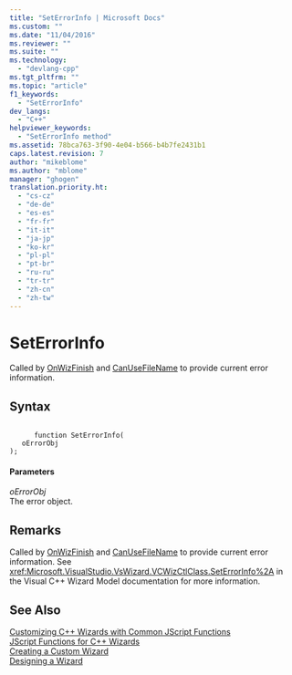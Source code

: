 ```yaml
---
title: "SetErrorInfo | Microsoft Docs"
ms.custom: ""
ms.date: "11/04/2016"
ms.reviewer: ""
ms.suite: ""
ms.technology: 
  - "devlang-cpp"
ms.tgt_pltfrm: ""
ms.topic: "article"
f1_keywords: 
  - "SetErrorInfo"
dev_langs: 
  - "C++"
helpviewer_keywords: 
  - "SetErrorInfo method"
ms.assetid: 78bca763-3f90-4e04-b566-b4b7fe2431b1
caps.latest.revision: 7
author: "mikeblome"
ms.author: "mblome"
manager: "ghogen"
translation.priority.ht: 
  - "cs-cz"
  - "de-de"
  - "es-es"
  - "fr-fr"
  - "it-it"
  - "ja-jp"
  - "ko-kr"
  - "pl-pl"
  - "pt-br"
  - "ru-ru"
  - "tr-tr"
  - "zh-cn"
  - "zh-tw"
---
```

# SetErrorInfo
Called by [OnWizFinish](../ide/onwizfinish.md) and [CanUseFileName](../ide/canusefilename.md) to provide current error information.  
  
## Syntax  
  
```  
  
      function SetErrorInfo(   
   oErrorObj   
);  
```  
  
#### Parameters  
 *oErrorObj*  
 The error object.  
  
## Remarks  
 Called by [OnWizFinish](../ide/onwizfinish.md) and [CanUseFileName](../ide/canusefilename.md) to provide current error information. See <xref:Microsoft.VisualStudio.VsWizard.VCWizCtlClass.SetErrorInfo%2A> in the Visual C++ Wizard Model documentation for more information.  
  
## See Also  
 [Customizing C++ Wizards with Common JScript Functions](../ide/customizing-cpp-wizards-with-common-jscript-functions.md)   
 [JScript Functions for C++ Wizards](../ide/jscript-functions-for-cpp-wizards.md)   
 [Creating a Custom Wizard](../ide/creating-a-custom-wizard.md)   
 [Designing a Wizard](../ide/designing-a-wizard.md)